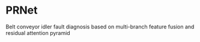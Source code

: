 # PRNet
Belt conveyor idler fault diagnosis based on multi-branch feature fusion and residual attention pyramid
